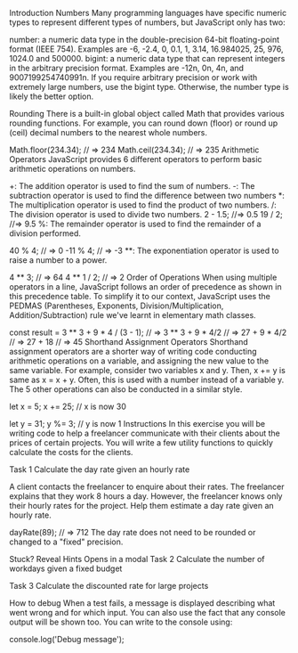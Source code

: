 Introduction
Numbers
Many programming languages have specific numeric types to represent different types of numbers, but JavaScript only has two:

number: a numeric data type in the double-precision 64-bit floating-point format (IEEE 754). Examples are -6, -2.4, 0, 0.1, 1, 3.14, 16.984025, 25, 976, 1024.0 and 500000.
bigint: a numeric data type that can represent integers in the arbitrary precision format. Examples are -12n, 0n, 4n, and 9007199254740991n.
If you require arbitrary precision or work with extremely large numbers, use the bigint type. Otherwise, the number type is likely the better option.

Rounding
There is a built-in global object called Math that provides various rounding functions. For example, you can round down (floor) or round up (ceil) decimal numbers to the nearest whole numbers.

Math.floor(234.34); // => 234
Math.ceil(234.34); // => 235
Arithmetic Operators
JavaScript provides 6 different operators to perform basic arithmetic operations on numbers.

+: The addition operator is used to find the sum of numbers.
-: The subtraction operator is used to find the difference between two numbers
*: The multiplication operator is used to find the product of two numbers.
/: The division operator is used to divide two numbers.
2 - 1.5; //=> 0.5
19 / 2; //=> 9.5
%: The remainder operator is used to find the remainder of a division performed.

40 % 4; // => 0
-11 % 4; // => -3
**: The exponentiation operator is used to raise a number to a power.

4 ** 3; // => 64
4 ** 1 / 2; // => 2
Order of Operations
When using multiple operators in a line, JavaScript follows an order of precedence as shown in this precedence table. To simplify it to our context, JavaScript uses the PEDMAS (Parentheses, Exponents, Division/Multiplication, Addition/Subtraction) rule we've learnt in elementary math classes.

const result = 3 ** 3 + 9 * 4 / (3 - 1);
// => 3 ** 3 + 9 * 4/2
// => 27 + 9 * 4/2
// => 27 + 18
// => 45
Shorthand Assignment Operators
Shorthand assignment operators are a shorter way of writing code conducting arithmetic operations on a variable, and assigning the new value to the same variable. For example, consider two variables x and y. Then, x += y is same as x = x + y. Often, this is used with a number instead of a variable y. The 5 other operations can also be conducted in a similar style.

let x = 5;
x += 25; // x is now 30

let y = 31;
y %= 3; // y is now 1
Instructions
In this exercise you will be writing code to help a freelancer communicate with their clients about the prices of certain projects. You will write a few utility functions to quickly calculate the costs for the clients.

Task 1
Calculate the day rate given an hourly rate

A client contacts the freelancer to enquire about their rates. The freelancer explains that they work 8 hours a day. However, the freelancer knows only their hourly rates for the project. Help them estimate a day rate given an hourly rate.

dayRate(89);
// => 712
The day rate does not need to be rounded or changed to a "fixed" precision.


Stuck? Reveal Hints
Opens in a modal
Task 2
Calculate the number of workdays given a fixed budget

Task 3
Calculate the discounted rate for large projects

How to debug
When a test fails, a message is displayed describing what went wrong and for which input. You can also use the fact that any console output will be shown too. You can write to the console using:

console.log('Debug message');
